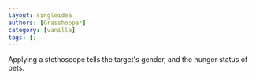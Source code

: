 ```yaml
---
layout: singleidea
authors: [Grasshopper]
category: [vanilla]
tags: []
---
```

Applying a stethoscope tells the target's gender, and the hunger status of pets.
